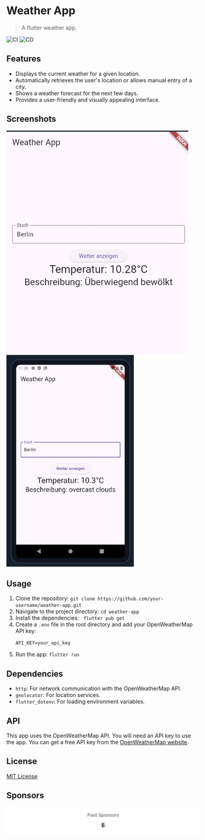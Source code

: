 # Weather App

> A flutter weather app. 

![CI] ![CD]

## Features

* Displays the current weather for a given location.
* Automatically retrieves the user's location or allows manual entry of a city.
* Shows a weather forecast for the next few days.
* Provides a user-friendly and visually appealing interface.

## Screenshots

![Home Screen]
![Home Screen Mobile]

## Usage

1. Clone the repository: `git clone https://github.com/your-username/weather-app.git`
2. Navigate to the project directory: `cd weather-app`
3. Install the dependencies:   
 `flutter pub get`
4. Create a `.env` file in the root directory and add your OpenWeatherMap API key:
    ```
    API_KEY=your_api_key
    ```
5. Run the app: `flutter run`

## Dependencies

* `http`: For network communication with the OpenWeatherMap API.
* `geolocator`: For location services.
* `flutter_dotenv`: For loading environment variables.

## API

This app uses the OpenWeatherMap API. You will need an API key to use the app. You can get a free API key from the [OpenWeatherMap website](https://openweathermap.org/).

## License

[MIT License](./LICENSE)

## Sponsors

![Sponsors](https://github.com/miggi92/static/blob/master/sponsors.svg)


<!-- Links -->
[CI]: https://img.shields.io/github/actions/workflow/status/miggi92/flutter-weather/ci.yml?style=for-the-badge
[CD]: https://img.shields.io/github/actions/workflow/status/miggi92/flutter-weather/cd.yml?style=for-the-badge
[Home Screen]: ./assets/home_screen.png
[Home Screen Mobile]: ./assets/home_screen_mobile.png

